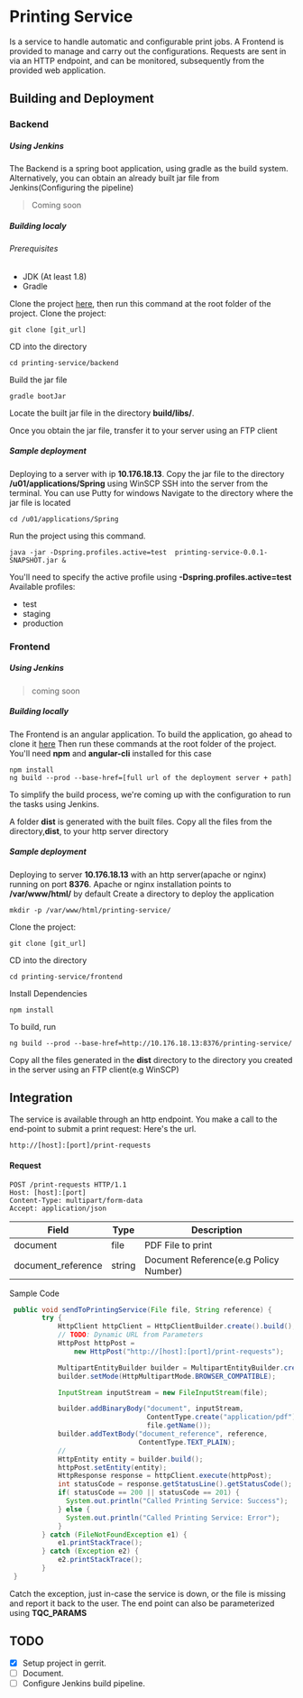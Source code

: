 # Printing Service
Is a service to handle automatic and configurable print jobs. A Frontend is provided to manage and carry out the configurations. Requests are sent in via an HTTP endpoint, and can be monitored, subsequently from the
provided web application.

## Building and Deployment
### Backend
##### Using Jenkins
The Backend is a spring boot application, using gradle as the build system.
Alternatively, you can obtain an already built jar file from Jenkins(Configuring the pipeline)
> Coming soon
##### Building localy
###### Prerequisites
- JDK (At least 1.8)
- Gradle

Clone the project [here](http://10.176.18.27:8080/#/admin/projects/printing-service),
then run this command at the root folder of the project.
Clone the project:
```
git clone [git_url]
```
CD into the directory
```
cd printing-service/backend
```
Build the jar file
```
gradle bootJar
```
Locate the built jar file in the directory **build/libs/**. 

Once you obtain the jar file, transfer it to your server using an FTP client

##### Sample deployment
Deploying to a server with ip **10.176.18.13**.
Copy the jar file to the directory **/u01/applications/Spring** using WinSCP
SSH into the server from the terminal. You can use Putty for windows
Navigate to the directory where the jar file is located
```
cd /u01/applications/Spring
```
Run the project using this command.
```
java -jar -Dspring.profiles.active=test  printing-service-0.0.1-SNAPSHOT.jar &
```
You'll need to specify the active profile using __-Dspring.profiles.active=test__
Available profiles:
 - test
 - staging
 - production

### Frontend
##### Using Jenkins

> coming soon

##### Building locally
The Frontend is an angular application. To build the application, go ahead to clone it [here](http://10.176.18.27:8080/#/admin/projects/printing-service)
Then run these commands at the root folder of the project.
You'll need **npm** and **angular-cli** installed for this case
```
npm install
ng build --prod --base-href=[full url of the deployment server + path]
```
To simplify the build process, we're coming up with the configuration to run the tasks using Jenkins.

A folder **dist** is generated with the built files. Copy all the files from the directory,**dist**, to your http server directory

##### Sample deployment
Deploying to  server **10.176.18.13** with an http server(apache or nginx) running on port **8376**.
Apache or nginx installation points to **/var/www/html/** by default
Create a directory to deploy the application
```
mkdir -p /var/www/html/printing-service/
```
Clone the project:
```
git clone [git_url]
```
CD into the directory
```
cd printing-service/frontend
```
Install Dependencies
```
npm install
```
To build, run
```
ng build --prod --base-href=http://10.176.18.13:8376/printing-service/
```
Copy all the files generated in the **dist** directory to the directory you created in the server using an FTP client(e.g WinSCP)


## Integration
The service is available through an http endpoint. You make a call to the end-point to submit a print request: Here's the url.
```
http://[host]:[port]/print-requests
```
#### Request
```
POST /print-requests HTTP/1.1
Host: [host]:[port]
Content-Type: multipart/form-data
Accept: application/json
```

| Field              | Type     | Description                         |
| -------------------|----------| ------------------------------------|
| document           | file     | PDF File to print                   |
| document_reference | string   | Document Reference(e.g Policy Number)|

Sample Code
```java
 public void sendToPrintingService(File file, String reference) {
        try {
            HttpClient httpClient = HttpClientBuilder.create().build();
            // TODO: Dynamic URL from Parameters
            HttpPost httpPost =
                new HttpPost("http://[host]:[port]/print-requests");

            MultipartEntityBuilder builder = MultipartEntityBuilder.create();
            builder.setMode(HttpMultipartMode.BROWSER_COMPATIBLE);

            InputStream inputStream = new FileInputStream(file);

            builder.addBinaryBody("document", inputStream,
                                  ContentType.create("application/pdf"),
                                  file.getName());
            builder.addTextBody("document_reference", reference,
                                ContentType.TEXT_PLAIN);
            //
            HttpEntity entity = builder.build();
            httpPost.setEntity(entity);
            HttpResponse response = httpClient.execute(httpPost);
            int statusCode = response.getStatusLine().getStatusCode();
            if( statusCode == 200 || statusCode == 201) {
              System.out.println("Called Printing Service: Success");
            } else {
              System.out.println("Called Printing Service: Error");
            }
        } catch (FileNotFoundException e1) {
            e1.printStackTrace();
        } catch (Exception e2) {
            e2.printStackTrace();
        }
 }
```
Catch the exception, just in-case the service is down, or the file is missing and report it back to the user.
The end point can also be parameterized using **TQC_PARAMS** 

## TODO
- [x] Setup project in gerrit.
- [ ] Document.
- [ ] Configure Jenkins build pipeline.
